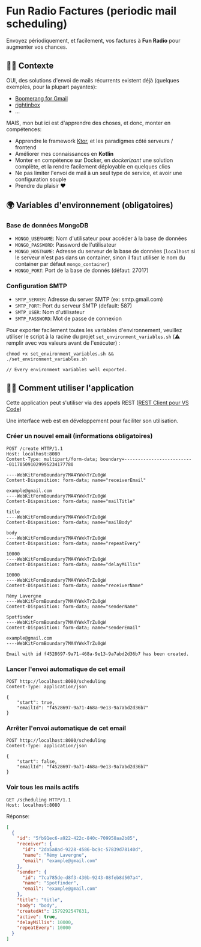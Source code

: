 # Fun Radio Factures (periodic mail scheduling)

Envoyez périodiquement, et facilement, vos factures à **Fun Radio** pour augmenter vos chances.

## 🚀🚀 Contexte

OUI, des solutions d'envoi de mails récurrents existent déjà (quelques exemples, pour la plupart payantes):

- [Boomerang for Gmail](https://www.boomeranggmail.com/l/how-to-send-recurring-emails.html)
- [rightinbox](https://www.rightinbox.com/features/recurring-emails)
- ...

MAIS, mon but ici est d'apprendre des choses, et donc, monter en compétences:

- Apprendre le framework [Ktor](https://ktor.io/), et les paradigmes côté serveurs / frontend
- Améliorer mes connaissances en **Kotlin**
- Monter en compétence sur Docker, en _dockerizant_ une solution complète, et la rendre facilement déployable en quelques clics
- Ne pas limiter l'envoi de mail à un seul type de service, et avoir une configuration souple
- Prendre du plaisir ❤️

## 🌍 Variables d'environnement (obligatoires)

### Base de données MongoDB

- `MONGO_USERNAME`: Nom d'utilisateur pour accéder à la base de données
- `MONGO_PASSWORD`: Password de l'utilisateur
- `MONGO_HOSTNAME`: Adresse du serveur de la base de données (`localhost` si le serveur n'est pas dans un container, sinon il faut utiliser le nom du container par défaut `mongo_container`)
- `MONGO_PORT`: Port de la base de donnés (défaut: 27017)

### Configuration SMTP

- `SMTP_SERVER`: Adresse du server SMTP (ex: smtp.gmail.com)
- `SMTP_PORT`: Port du serveur SMTP (default: 587)
- `SMTP_USER`: Nom d'utilisateur
- `SMTP_PASSWORD`: Mot de passe de connexion

Pour exporter facilement toutes les variables d'environnement, veuillez utiliser le script à la racine du projet `set_environment_variables.sh` (⚠️ remplir avec vos valeurs avant de l'exécuter) :

```
chmod +x set_environment_variables.sh && ./set_environment_variables.sh

// Every environment variables well exported.
```

## 👩‍💻 Comment utiliser l'application

Cette application peut s'utiliser via des appels REST ([REST Client pour VS Code](https://github.com/Huachao/vscode-restclient/releases))

Une interface web est en développement pour faciliter son utilisation.

### Créer un nouvel email (informations obligatoires)

```http
POST /create HTTP/1.1
Host: localhost:8080
Content-Type: multipart/form-data; boundary=--------------------------011705091029995234177780

----WebKitFormBoundary7MA4YWxkTrZu0gW
Content-Disposition: form-data; name="receiverEmail"

example@gmail.com
----WebKitFormBoundary7MA4YWxkTrZu0gW
Content-Disposition: form-data; name="mailTitle"

title
----WebKitFormBoundary7MA4YWxkTrZu0gW
Content-Disposition: form-data; name="mailBody"

body
----WebKitFormBoundary7MA4YWxkTrZu0gW
Content-Disposition: form-data; name="repeatEvery"

10000
----WebKitFormBoundary7MA4YWxkTrZu0gW
Content-Disposition: form-data; name="delayMillis"

10000
----WebKitFormBoundary7MA4YWxkTrZu0gW
Content-Disposition: form-data; name="receiverName"

Rémy Lavergne
----WebKitFormBoundary7MA4YWxkTrZu0gW
Content-Disposition: form-data; name="senderName"

Spotfinder
----WebKitFormBoundary7MA4YWxkTrZu0gW
Content-Disposition: form-data; name="senderEmail"

example@gmail.com
----WebKitFormBoundary7MA4YWxkTrZu0gW

```

```http
Email with id f4528697-9a71-468a-9e13-9a7abd2d36b7 has been created.
```

### Lancer l'envoi automatique de cet email

```http
POST http://localhost:8080/scheduling
Content-Type: application/json

{
    "start": true,
    "emailId": "f4528697-9a71-468a-9e13-9a7abd2d36b7"
}
```

### Arrêter l'envoi automatique de cet email

```http
POST http://localhost:8080/scheduling
Content-Type: application/json

{
    "start": false,
    "emailId": "f4528697-9a71-468a-9e13-9a7abd2d36b7"
}
```

### Voir tous les mails actifs

```http
GET /scheduling HTTP/1.1
Host: localhost:8080
```

Réponse:

```json
[
  {
    "id": "5fb91ec6-a922-422c-840c-709958aa2b85",
    "receiver": {
      "id": "2da5a8ad-9228-4586-bc9c-57839d78140d",
      "name": "Rémy Lavergne",
      "email": "example@gmail.com"
    },
    "sender": {
      "id": "7ca785de-d8f3-430b-9243-08feb8d507a4",
      "name": "Spotfinder",
      "email": "example@gmail.com"
    },
    "title": "title",
    "body": "body",
    "createdAt": 1579292547631,
    "active": true,
    "delayMillis": 10000,
    "repeatEvery": 10000
  }
]
```
